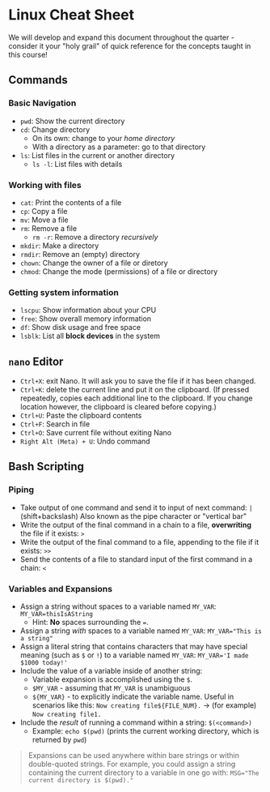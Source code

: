 # Linux Cheat Sheet

We will develop and expand this document throughout the quarter - consider it your "holy grail" of quick reference for the concepts taught in this course!

## Commands

### Basic Navigation

* `pwd`: Show the current directory
* `cd`: Change directory
  * On its own: change to your *home directory*
  * With a directory as a parameter: go to that directory
* `ls`: List files in the current or another directory
  * `ls -l`: List files with details

### Working with files

* `cat`: Print the contents of a file
* `cp`: Copy a file
* `mv`: Move a file
* `rm`: Remove a file
  * `rm -r`: Remove a directory *recursively*
* `mkdir`: Make a directory
* `rmdir`: Remove an (empty) directory
* `chown`: Change the owner of a file or diretory
* `chmod`: Change the mode (permissions) of a file or directory

### Getting system information

* `lscpu`: Show information about your CPU
* `free`: Show overall memory information
* `df`: Show disk usage and free space
* `lsblk`: List all **block devices** in the system

## `nano` Editor

* `Ctrl+X`: exit Nano. It will ask you to save the file if it has been changed.
* `Ctrl+K`: delete the current line and put it on the clipboard. (If pressed repeatedly, copies each additional line to the clipboard. If you change location however, the clipboard is cleared before copying.)
* `Ctrl+U`: Paste the clipboard contents
* `Ctrl+F`: Search in file
* `Ctrl+O`: Save current file without exiting Nano
* `Right Alt (Meta) + U`: Undo command

## Bash Scripting

### Piping

* Take output of one command and send it to input of next command: `|` (shift+backslash) Also known as the pipe character or "vertical bar"
* Write the output of the final command in a chain to a file, **overwriting** the file if it exists: `>`
* Write the output of the final command to a file, appending to the file if it exists: `>>`
* Send the contents of a file to standard input of the first command in a chain: `<`

### Variables and Expansions

* Assign a string without spaces to a variable named `MY_VAR`: `MY_VAR=thisIsAString`
  * Hint: **No** spaces surrounding the `=`.
* Assign a string *with* spaces to a variable named `MY_VAR`: `MY_VAR="This is a string"`
* Assign a literal string that contains characters that may have special meaning (such as `$` or `!`) to a variable named `MY_VAR`: `MY_VAR='I made $1000 today!'`
* Include the value of a variable inside of another string:
  * Variable expansion is accomplished using the `$`.
  * `$MY_VAR` - assuming that `MY_VAR` is unambiguous
  * `${MY_VAR}` - to explicitly indicate the variable name. Useful in scenarios like this: `Now creating file${FILE_NUM}.` -> (for example) `Now creating file1.`
* Include the *result* of running a command within a string: `$(<command>)`
  * Example: `echo $(pwd)` (prints the current working directory, which is returned by `pwd`)

> Expansions can be used anywhere within bare strings or within double-quoted strings. For example, you could assign a string containing the current directory to a variable in one go with: `MSG="The current directory is $(pwd)."`
